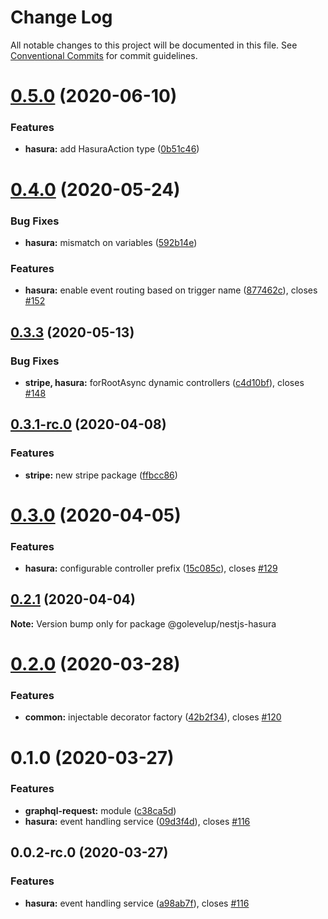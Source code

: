 # Change Log

All notable changes to this project will be documented in this file.
See [Conventional Commits](https://conventionalcommits.org) for commit guidelines.

# [0.5.0](https://github.com/golevelup/nestjs/compare/@golevelup/nestjs-hasura@0.4.0...@golevelup/nestjs-hasura@0.5.0) (2020-06-10)

### Features

- **hasura:** add HasuraAction type ([0b51c46](https://github.com/golevelup/nestjs/commit/0b51c46))

# [0.4.0](https://github.com/golevelup/nestjs/compare/@golevelup/nestjs-hasura@0.3.3...@golevelup/nestjs-hasura@0.4.0) (2020-05-24)

### Bug Fixes

- **hasura:** mismatch on variables ([592b14e](https://github.com/golevelup/nestjs/commit/592b14e))

### Features

- **hasura:** enable event routing based on trigger name ([877462c](https://github.com/golevelup/nestjs/commit/877462c)), closes [#152](https://github.com/golevelup/nestjs/issues/152)

## [0.3.3](https://github.com/golevelup/nestjs/compare/@golevelup/nestjs-hasura@0.3.2...@golevelup/nestjs-hasura@0.3.3) (2020-05-13)

### Bug Fixes

- **stripe, hasura:** forRootAsync dynamic controllers ([c4d10bf](https://github.com/golevelup/nestjs/commit/c4d10bf)), closes [#148](https://github.com/golevelup/nestjs/issues/148)

## [0.3.1-rc.0](https://github.com/golevelup/nestjs/compare/@golevelup/nestjs-hasura@0.3.0...@golevelup/nestjs-hasura@0.3.1-rc.0) (2020-04-08)

### Features

- **stripe:** new stripe package ([ffbcc86](https://github.com/golevelup/nestjs/commit/ffbcc86))

# [0.3.0](https://github.com/golevelup/nestjs/compare/@golevelup/nestjs-hasura@0.2.1...@golevelup/nestjs-hasura@0.3.0) (2020-04-05)

### Features

- **hasura:** configurable controller prefix ([15c085c](https://github.com/golevelup/nestjs/commit/15c085c)), closes [#129](https://github.com/golevelup/nestjs/issues/129)

## [0.2.1](https://github.com/golevelup/nestjs/compare/@golevelup/nestjs-hasura@0.2.0...@golevelup/nestjs-hasura@0.2.1) (2020-04-04)

**Note:** Version bump only for package @golevelup/nestjs-hasura

# [0.2.0](https://github.com/golevelup/nestjs/compare/@golevelup/nestjs-hasura@0.1.0...@golevelup/nestjs-hasura@0.2.0) (2020-03-28)

### Features

- **common:** injectable decorator factory ([42b2f34](https://github.com/golevelup/nestjs/commit/42b2f34)), closes [#120](https://github.com/golevelup/nestjs/issues/120)

# 0.1.0 (2020-03-27)

### Features

- **graphql-request:** module ([c38ca5d](https://github.com/golevelup/nestjs/commit/c38ca5d))
- **hasura:** event handling service ([09d3f4d](https://github.com/golevelup/nestjs/commit/09d3f4d)), closes [#116](https://github.com/golevelup/nestjs/issues/116)

## 0.0.2-rc.0 (2020-03-27)

### Features

- **hasura:** event handling service ([a98ab7f](https://github.com/golevelup/nestjs/commit/a98ab7f)), closes [#116](https://github.com/golevelup/nestjs/issues/116)
